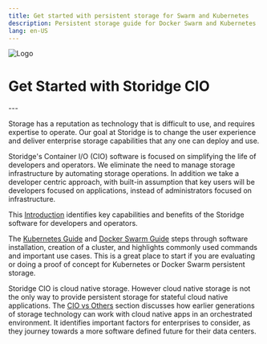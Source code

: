 ```yaml
---
title: Get started with persistent storage for Swarm and Kubernetes
description: Persistent storage guide for Docker Swarm and Kubernetes
lang: en-US
---
```


![Logo](https://i.imgur.com/FfIj2NA.png)

<h1>Get Started with Storidge CIO</h1>
---

Storage has a reputation as technology that is difficult to use, and requires expertise to operate. Our goal at Storidge is to change the user experience and deliver enterprise storage capabilities that any one can deploy and use. 

Storidge's Container I/O (CIO) software is focused on simplifying the life of developers and operators. We eliminate the need to manage storage infrastructure by automating storage operations. In addition we take a developer centric approach, with built-in assumption that key users will be developers focused on applications, instead of administrators focused on infrastructure. 

This [Introduction](https://guide.storidge.com/what_is_cio/introduction.html) identifies key capabilities and benefits of the Storidge software for developers and operators.

The [Kubernetes Guide](https://guide.storidge.com/kubernetes_guide/getting_started.html) and [Docker Swarm Guide](https://guide.storidge.com/docker_guide/install.html) steps through software installation, creation of a cluster, and highlights commonly used commands and important use cases. This is a great place to start if you are evaluating or doing a proof of concept for Kubernetes or Docker Swarm persistent storage. 

Storidge CIO is cloud native storage. However cloud native storage is not the only way to provide persistent storage for stateful cloud native applications. The [CIO vs Others](https://guide.storidge.com/cio_vs_others/overview.html) section discusses how earlier generations of storage technology can work with cloud native apps in an orchestrated environment. It identifies important factors for enterprises to consider, as they journey towards a more software defined future for their data centers.
